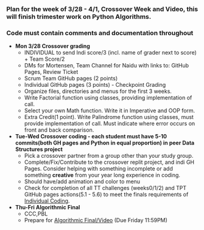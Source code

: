### **Plan for the week of 3/28 - 4/1**, Crossover Week and Video, this will finish trimester work on Python Algorithms.
### Code must contain comments and documentation throughout
* **Mon 3/28 Crossover grading**
    * INDIVIDUAL to send Indi score/3 (incl. name of grader next to score)   + Team Score/2
    * DMs for Mortensen, Team Channel for Naidu with links to: GitHub Pages, Review Ticket
    * Scrum Team GitHub pages (2 points)  
    * Individual GitHub pages (3 points) - Checkpoint Grading 
     * Organize files, directories and menus for the first 3 weeks.
     * Write Factorial function using classes, providing implementation of call.
     * Select your own Math function. Write it in Imperative and OOP form.
     * Extra Credit(1 point).  Write Palindrome function using classes, must provide implementation of call.  Must indicate where error occurs on front and back comparison. 
* **Tue-Wed Crossover coding - each student must have 5-10 commits(both GH pages and Python in equal proportion) in peer Data Structures project**
    * Pick a crossover partner from a group other than your study group.  
    * Complete/Fix/Contribute to the crossover replit project, and indi GH Pages. Consider helping with something incomplete or add something **creative** from your year long experience in coding.  
    * Should have/add animation and color to menu
    * Check for completion of all TT challenges (weeks0/1/2) and TPT GitHub pages actions(5.1 - 5.6) to meet the finals requirements of [Individual Coding](https://poway.instructure.com/courses/112335/assignments/2077246).
* **Thu-Fri Algorithmic Final**
    * CCC,PBL  
    * Prepare for [Algorithmic Final/Video](https://poway.instructure.com/courses/112335/assignments/2077246) (Due Friday 11:59PM)
